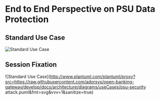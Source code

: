 # End to End Perspective on PSU Data Protection 

## Standard Use Case 
![Standard Use Case](http://www.plantuml.com/plantuml/proxy?src=https://raw.githubusercontent.com/adorsys/open-banking-gateway/develop/docs/architecture/diagrams/useCases/psu-security.puml&fmt=svg&vvv=1&sanitize=true)  

## Session Fixation
![Standard Use Case](http://www.plantuml.com/plantuml/proxy?src=https://raw.githubusercontent.com/adorsys/open-banking-gateway/develop/docs/architecture/diagrams/useCases/psu-security attack.puml&fmt=svg&vvv=1&sanitize=true)  

